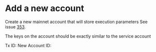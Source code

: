 # Add a new account
Create a new mainnet account that will store execution parameters
See issue [353](https://github.com/onflow/service-account/issues/353).

The keys on the account should be exactly similar to the service account

Tx ID:
New Account ID: